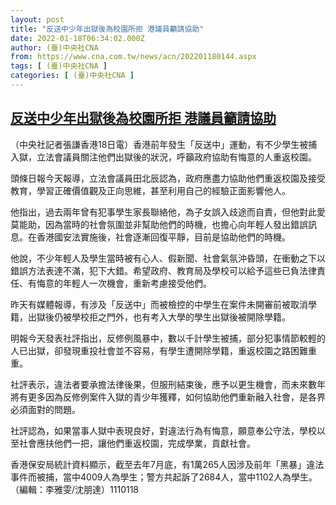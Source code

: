 ```yaml
---
layout: post
title: "反送中少年出獄後為校園所拒 港議員籲請協助"
date: 2022-01-18T06:34:02.000Z
author: (臺)中央社CNA
from: https://www.cna.com.tw/news/acn/202201180144.aspx
tags: [ (臺)中央社CNA ]
categories: [ (臺)中央社CNA ]
---
```

<!--1642487642000-->
[反送中少年出獄後為校園所拒 港議員籲請協助](https://www.cna.com.tw/news/acn/202201180144.aspx)
------

<div>
<div></div><div><p>（中央社記者張謙香港18日電）香港前年發生「反送中」運動，有不少學生被捕入獄，立法會議員關注他們出獄後的狀況，呼籲政府協助有悔意的人重返校園。</p><p>頭條日報今天報導，立法會議員田北辰認為，政府應盡力協助他們重返校園及接受教育，學習正確價值觀及正向思維，甚至利用自己的經驗正面影響他人。</p><p>他指出，過去兩年曾有犯事學生家長聯絡他，為子女誤入歧途而自責，但他對此愛莫能助，因為當時的社會氛圍並非幫助他們的時機，也擔心向年輕人發出錯誤訊息。在香港國安法實施後，社會逐漸回復平靜，目前是協助他們的時機。</p><p>他說，不少年輕人及學生當時被有心人、假新聞、社會氣氛沖昏頭，在衝動之下以錯誤方法表達不滿，犯下大錯。希望政府、教育局及學校可以給予這些已負法律責任、有悔意的年輕人一次機會，重新考慮接受他們。</p><p>昨天有媒體報導，有涉及「反送中」而被檢控的中學生在案件未開審前被取消學籍，出獄後仍被學校拒之門外，也有考入大學的學生出獄後被開除學籍。</p><p>明報今天發表社評指出，反修例風暴中，數以千計學生被捕，部分犯事情節較輕的人已出獄，卻發現重投社會並不容易，有學生遭開除學籍，重返校園之路困難重重。</p><p>社評表示，違法者要承擔法律後果，但服刑結束後，應予以更生機會，而未來數年將有更多因為反修例案件入獄的青少年獲釋，如何協助他們重新融入社會，是各界必須面對的問題。</p><p>社評認為，如果當事人獄中表現良好，對違法行為有悔意，願意奉公守法，學校以至社會應扶他們一把，讓他們重返校園，完成學業，貢獻社會。</p><p>香港保安局統計資料顯示，截至去年7月底，有1萬265人因涉及前年「黑暴」違法事件而被捕，當中4009人為學生；警方共起訴了2684人，當中1102人為學生。（編輯：李雅雯/沈朋達）1110118</p></div>
</div>
